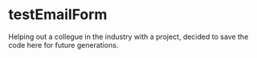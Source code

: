 # testEmailForm
Helping out a collegue in the industry with a project, decided to save the code here for future generations. 
